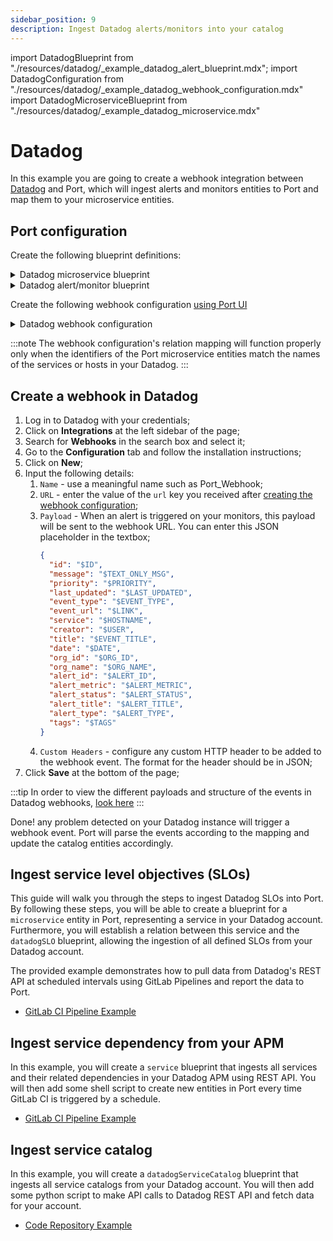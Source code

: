 ```yaml
---
sidebar_position: 9
description: Ingest Datadog alerts/monitors into your catalog
---
```


import DatadogBlueprint from "./resources/datadog/\_example_datadog_alert_blueprint.mdx";
import DatadogConfiguration from "./resources/datadog/\_example_datadog_webhook_configuration.mdx"
import DatadogMicroserviceBlueprint from "./resources/datadog/\_example_datadog_microservice.mdx"

# Datadog

In this example you are going to create a webhook integration between [Datadog](https://www.datadoghq.com/) and Port, which will ingest alerts and monitors entities to Port and map them to your microservice entities.

## Port configuration

Create the following blueprint definitions:

<details>
<summary>Datadog microservice blueprint</summary>
<DatadogMicroserviceBlueprint/>
</details>

<details>
<summary>Datadog alert/monitor blueprint</summary>
<DatadogBlueprint/>
</details>

Create the following webhook configuration [using Port UI](/build-your-software-catalog/sync-data-to-catalog/webhook/?operation=ui#configuring-webhook-endpoints)

<details>
<summary>Datadog webhook configuration</summary>

1. **Basic details** tab - fill the following details:
   1. Title : `Datadog Alert Mapper`;
   2. Identifier : `datadog_alert_mapper`;
   3. Description : `A webhook configuration for alerts/monitors events from Datadog`;
   4. Icon : `Datadog`;
2. **Integration configuration** tab - fill the following JQ mapping:

   <DatadogConfiguration/>

3. Click **Save** at the bottom of the page.

</details>

:::note
The webhook configuration's relation mapping will function properly only when the identifiers of the Port microservice entities match the names of the services or hosts in your Datadog.
:::

## Create a webhook in Datadog

1. Log in to Datadog with your credentials;
2. Click on **Integrations** at the left sidebar of the page;
3. Search for **Webhooks** in the search box and select it;
4. Go to the **Configuration** tab and follow the installation instructions;
5. Click on **New**;
6. Input the following details:
   1. `Name` - use a meaningful name such as Port_Webhook;
   2. `URL` - enter the value of the `url` key you received after [creating the webhook configuration](../webhook.md#configuring-webhook-endpoints);
   3. `Payload` - When an alert is triggered on your monitors, this payload will be sent to the webhook URL. You can enter this JSON placeholder in the textbox;
      ```json showLineNumbers
      {
        "id": "$ID",
        "message": "$TEXT_ONLY_MSG",
        "priority": "$PRIORITY",
        "last_updated": "$LAST_UPDATED",
        "event_type": "$EVENT_TYPE",
        "event_url": "$LINK",
        "service": "$HOSTNAME",
        "creator": "$USER",
        "title": "$EVENT_TITLE",
        "date": "$DATE",
        "org_id": "$ORG_ID",
        "org_name": "$ORG_NAME",
        "alert_id": "$ALERT_ID",
        "alert_metric": "$ALERT_METRIC",
        "alert_status": "$ALERT_STATUS",
        "alert_title": "$ALERT_TITLE",
        "alert_type": "$ALERT_TYPE",
        "tags": "$TAGS"
      }
      ```
   4. `Custom Headers` - configure any custom HTTP header to be added to the webhook event. The format for the header should be in JSON;
7. Click **Save** at the bottom of the page;

:::tip
In order to view the different payloads and structure of the events in Datadog webhooks, [look here](https://docs.datadoghq.com/integrations/webhooks/#variables)
:::

Done! any problem detected on your Datadog instance will trigger a webhook event. Port will parse the events according to the mapping and update the catalog entities accordingly.

## Ingest service level objectives (SLOs)

This guide will walk you through the steps to ingest Datadog SLOs into Port. By following these steps, you will be able to create a blueprint for a `microservice` entity in Port, representing a service in your Datadog account. Furthermore, you will establish a relation between this service and the `datadogSLO` blueprint, allowing the ingestion of all defined SLOs from your Datadog account.

The provided example demonstrates how to pull data from Datadog's REST API at scheduled intervals using GitLab Pipelines and report the data to Port.

- [GitLab CI Pipeline Example](https://github.com/port-labs/datadog-slo-example)

## Ingest service dependency from your APM

In this example, you will create a `service` blueprint that ingests all services and their related dependencies in your Datadog APM using REST API. You will then add some shell script to create new entities in Port every time GitLab CI is triggered by a schedule.

- [GitLab CI Pipeline Example](https://github.com/port-labs/datadog-service-dependency-example)

## Ingest service catalog

In this example, you will create a `datadogServiceCatalog` blueprint that ingests all service catalogs from your Datadog account. You will then add some python script to make API calls to Datadog REST API and fetch data for your account.

- [Code Repository Example](https://github.com/port-labs/datadog-service-catalog)
